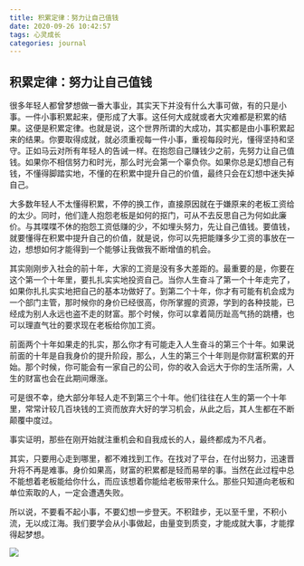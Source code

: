 ```yaml
---
title: 积累定律：努力让自己值钱
date: 2020-09-26 10:42:57
tags: 心灵成长
categories: journal
---
```


## 积累定律：努力让自己值钱

很多年轻人都曾梦想做一番大事业，其实天下并没有什么大事可做，有的只是小事。一件小事积累起来，便形成了大事。这任何大成就或者大灾难都是积累的结果。这便是积累定律。也就是说，这个世界所谓的大成功，其实都是由小事积累起来的结果。你要取得成就，就必须重视每一件小事，重视每段时光，懂得坚持和坚守。正如马云对所有年轻人的告诫一样。在抱怨自己赚钱少之前，先努力让自己值钱。如果你不相信努力和时光，那么时光会第一个辜负你。如果你总是幻想自己有钱，不懂得脚踏实地，不懂的在积累中提升自己的价值，最终只会在幻想中迷失掉自己。

大多数年轻人不太懂得积累，不停的换工作，直接原因就在于嫌原来的老板工资给的太少。同时，他们逢人抱怨老板是如何的抠门，可从不去反思自己为何如此廉价。与其喋喋不休的抱怨工资低赚的少，不如埋头努力，先让自己值钱。要值钱，就要懂得在积累中提升自己的价值，就是说，你可以先把能赚多少工资的事放在一边，想想如何才能得到一个能够让我做我不断增值的机会。

其实刚刚步入社会的前十年，大家的工资是没有多大差距的。最重要的是，你要在这个第一个十年里，要扎扎实实地投资自己。当你人生奋斗了第一个十年走完了，如果你扎扎实实地把自己的基本功做好了。到第二个十年，你才有可能有机会成为一个部门主管，那时候你的身价已经很高，你所掌握的资源，学到的各种技能，已经成为别人永远也盗不走的财富。那个时候，你可以拿着简历趾高气扬的跳槽，也可以理直气壮的要求现在老板给你加工资。

前面两个十年如果走的扎实，那么你才有可能走入人生奋斗的第三个十年。如果说前面的十年是自我身价的提升阶段，那么，人生的第三个十年则是你财富积累的开始。那个时候，你可能会有一家自己的公司，你的收入会远大于你的生活所需，人生的财富也会在此期间爆涨。

可是很不幸，绝大部分年轻人走不到第三个十年。他们往往在人生的第一个十年里，常常计较几百块钱的工资而放弃大好的学习机会，从此之后，其人生都在不断颠覆中度过。

事实证明，那些在刚开始就注重机会和自我成长的人，最终都成为不凡者。

其实，只要用心走到哪里，都不难找到工作。在找对了平台，在付出努力，迅速晋升将不再是难事。身价如果高，财富的积累都是轻而易举的事。当然在此过程中总不能想着老板能给你什么，而应该想着你能给老板带来什么。那些只知道向老板和单位索取的人，一定会遭遇失败。

所以说，不要看不起小事，不要幻想一步登天。不积跬步，无以至千里，不积小流，无以成江海。我们要学会从小事做起，由量变到质变，才能成就大事，才能撑得起梦想。

![](https://img.zcool.cn/community/0148755ebb6c6fa801207200e8535b.jpg@1280w_1l_2o_100sh.jpg)
